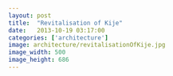 ```yaml
---
layout: post
title:  "Revitalisation of Kije"
date:   2013-10-19 03:17:00
categories: ['architecture']
image: architecture/revitalisationOfKije.jpg
image_width: 500
image_height: 686
---
```



